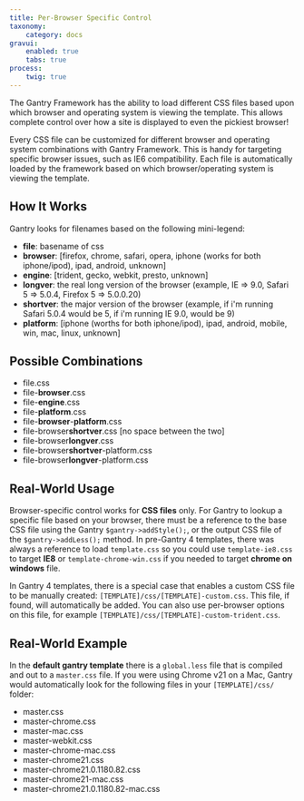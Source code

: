 ```yaml
---
title: Per-Browser Specific Control
taxonomy:
    category: docs
gravui:
    enabled: true
    tabs: true
process:
    twig: true
---
```


The Gantry Framework has the ability to load different CSS files based upon which browser and operating system is viewing the template. This allows complete control over how a site is displayed to even the pickiest browser!

Every CSS file can be customized for different browser and operating system combinations with Gantry Framework. This is handy for targeting specific browser issues, such as IE6 compatibility. Each file is automatically loaded by the framework based on which browser/operating system is viewing the template.


How It Works
------------
Gantry looks for filenames based on the following mini-legend:

* __file__: basename of css
* __browser__: [firefox, chrome, safari, opera, iphone (works for both iphone/ipod), ipad, android, unknown]
* __engine__: [trident, gecko, webkit, presto, unknown]
* __longver__: the real long version of the browser (example, IE => 9.0, Safari 5 => 5.0.4, Firefox 5 => 5.0.0.20)
* __shortver__: the major version of the browser (example, if i'm running Safari 5.0.4 would be 5, if i'm running IE 9.0, would be 9)
* __platform__: [iphone (worths for both iphone/ipod), ipad, android, mobile, win, mac, linux, unknown]


Possible Combinations
---------------------
* file.css
* file-**browser**.css
* file-**engine**.css
* file-**platform**.css
* file-**browser**-**platform**.css
* file-browser**shortver**.css [no space between the two]
* file-browser**longver**.css
* file-browser**shortver**-platform.css
* file-browser**longver**-platform.css


Real-World Usage
----------------
Browser-specific control works for **CSS files** only. For Gantry to lookup a specific file based on your browser, there must be a reference to the base CSS file using the Gantry `$gantry->addStyle();`, or the output CSS file of the `$gantry->addLess();` method. In pre-Gantry 4 templates, there was always a reference to load `template.css` so you could use `template-ie8.css` to target **IE8** or `template-chrome-win.css` if you needed to target **chrome on windows** file.

In Gantry 4 templates, there is a special case that enables a custom CSS file to be manually created: `[TEMPLATE]/css/[TEMPLATE]-custom.css`. This file, if found, will automatically be added. You can also use per-browser options on this file, for example `[TEMPLATE]/css/[TEMPLATE]-custom-trident.css`.


Real-World Example
------------------
In the **default gantry template** there is a `global.less` file that is compiled and out to a `master.css` file. If you were using Chrome v21 on a Mac, Gantry would automatically look for the following files in your `[TEMPLATE]/css/` folder:

* master.css
* master-chrome.css
* master-mac.css
* master-webkit.css
* master-chrome-mac.css
* master-chrome21.css
* master-chrome21.0.1180.82.css
* master-chrome21-mac.css
* master-chrome21.0.1180.82-mac.css
